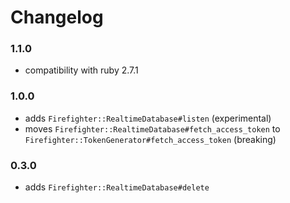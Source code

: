 # Changelog

### 1.1.0

- compatibility with ruby 2.7.1

### 1.0.0

- adds `Firefighter::RealtimeDatabase#listen` (experimental)
- moves `Firefighter::RealtimeDatabase#fetch_access_token` to `Firefighter::TokenGenerator#fetch_access_token` (breaking)

### 0.3.0

- adds `Firefighter::RealtimeDatabase#delete`
